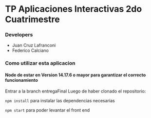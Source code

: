 # TP Aplicaciones Interactivas 2do Cuatrimestre


### Developers

+ Juan Cruz Lafranconi
+ Federico Calciano

### Como utilizar esta aplicacion
#### Node de estar en Version 14.17.6 o mayor para garantizar el correcto funcionamiento
Entrar a la branch entregaFinal 
Luego de haber clonado el repositorio:

```npm install``` para instalar las dependencias necesarias

```npm start``` para poder levantar el front end
